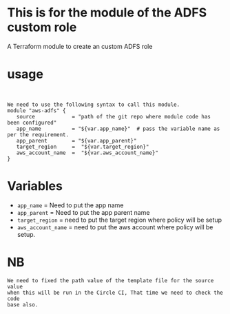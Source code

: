 # This is for the module of the ADFS custom role
   A Terraform module to create an custom ADFS role  

# usage 
  ```hcl

  
  We need to use the following syntax to call this module.
  module "aws-adfs" {
     source            = "path of the git repo where module code has been configured"
     app_name          = "${var.app_name}"  # pass the variable name as per the requirement.
     app_parent        = "${var.app_parent}"
     target_region     =  "${var.target_region}"
     aws_account_name  =  "${var.aws_account_name}"
}
  ```
 

# Variables

  - `app_name` = Need to put the app name 
  - `app_parent` = Need to put the app parent name 
  - `target_region` = need to put the target region where policy will be setup 
  - `aws_account_name` = need to put the aws account where policy will be setup.



# NB 
    We need to fixed the path value of the template file for the source value
    when this will be run in the Circle CI, That time we need to check the code
    base also.
